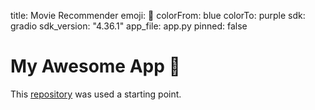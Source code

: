 title: Movie Recommender
emoji: 🎥
colorFrom: blue
colorTo: purple
sdk: gradio
sdk_version: "4.36.1"
app_file: app.py
pinned: false


# My Awesome App 🚀

This [repository](https://github.com/pmixer/SASRec.pytorch) was used a starting point.